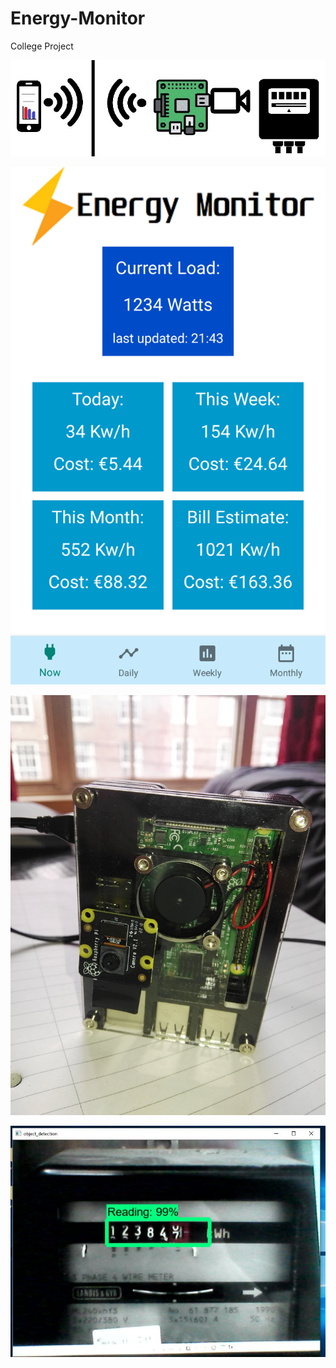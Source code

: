 # Energy-Monitor
College Project

![System Overview](pics/architecture.jpg)

![Android App](pics/app.png)

![Device](pics/device.jpg)

![Reading](pics/reading.JPG)
